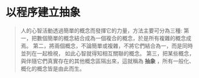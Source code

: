 以程序建立抽象
===================

> 人的心智活動透過簡單的概念而發揮它的力量，方法主要可分為三種:
> 第一，把數個簡單的概念結合成為一個複合的概念，於是所有複雜的概念成焉。
> 第二，將兩個概念，不論簡單或複雜，不將它們結合為一，而是同時並列在一起檢視，
> 如此心智就得知相互關聯的概念。
> 第三，把某些概念，與伴隨它們真實存在的其他概念區隔出來，這就稱為 **抽象** ，所有一般化、概化的概念皆是由此而生。


